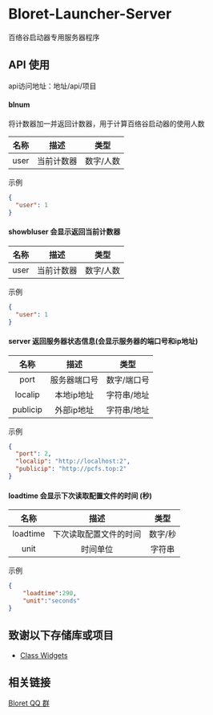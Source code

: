 # Bloret-Launcher-Server

百络谷启动器专用服务器程序

## API 使用

api访问地址：地址/api/项目

#### blnum

将计数器加一并返回计数器，用于计算百络谷启动器的使用人数

| 名称 | 描述 | 类型 |
|:---:|:---:|:---:|
| user | 当前计数器 | 数字/人数 |

示例

```json
{
  "user": 1
}
```

#### showbluser 会显示返回当前计数器

| 名称 | 描述 | 类型 |
|:---:|:---:|:---:|
| user | 当前计数器 | 数字/人数 |

示例

```json
{
  "user": 1
}
```

#### server 返回服务器状态信息(会显示服务器的端口号和ip地址)

| 名称 | 描述 | 类型 |
|:---:|:---:|:---:|
| port | 服务器端口号 | 数字/端口号 |
| localip | 本地ip地址 | 字符串/地址 |
| publicip | 外部ip地址 | 字符串/地址 |

示例

```json
{
  "port": 2,
  "localip": "http://localhost:2",
  "publicip": "http://pcfs.top:2"
}
```

#### loadtime 会显示下次读取配置文件的时间 (秒)

| 名称 | 描述 | 类型 |
|:---:|:---:|:---:|
| loadtime | 下次读取配置文件的时间 | 数字/秒 |
| unit | 时间单位 | 字符串 |

示例

```json
{
    "loadtime":290,
    "unit":"seconds"
}
```

## 致谢以下存储库或项目

- [Class Widgets](https://github.com/Class-Widgets/cw-interim-site)

## 相关链接

[Bloret QQ 群](https://qm.qq.com/q/clE5KHaVDG)
